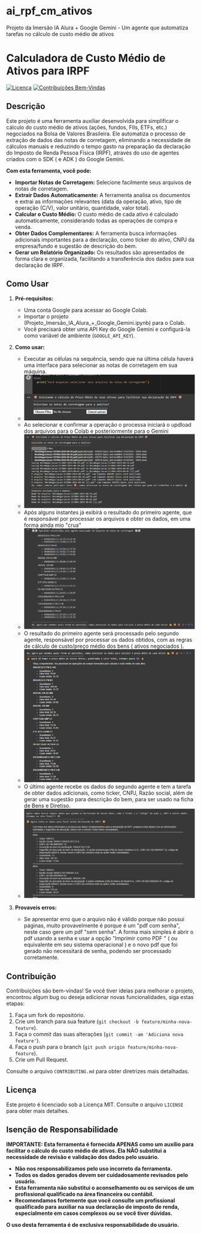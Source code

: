 # ai_rpf_cm_ativos
Projeto da Imersão IA Alura + Google Gemini - Um agente que automatiza tarefas no cálculo de custo médio de ativos

# Calculadora de Custo Médio de Ativos para IRPF

[![Licença](https://img.shields.io/badge/License-MIT-green.svg)](https://opensource.org/licenses/MIT)
[![Contribuições Bem-Vindas](https://img.shields.io/badge/Contributions-Welcome-brightgreen.svg)](CONTRIBUTING.md)

## Descrição

Este projeto é uma ferramenta auxiliar desenvolvida para simplificar o cálculo do custo médio de ativos (ações, fundos, FIIs, ETFs, etc.) negociados na Bolsa de Valores Brasileira.  Ele automatiza o processo de extração de dados das notas de corretagem, eliminando a necessidade de cálculos manuais e reduzindo o tempo gasto na preparação da declaração do Imposto de Renda Pessoa Física (IRPF), através do uso de agentes criados com o SDK ( e ADK ) do Google Gemini.

**Com esta ferramenta, você pode:**

* **Importar Notas de Corretagem:** Selecione facilmente seus arquivos de notas de corretagem.
* **Extrair Dados Automaticamente:** A ferramenta analisa os documentos e extrai as informações relevantes (data da operação, ativo, tipo de operação (C/V), valor unitário, quantidade, valor total).
* **Calcular o Custo Médio:** O custo médio de cada ativo é calculado automaticamente, considerando todas as operações de compra e venda.
* **Obter Dados Complementares:** A ferramenta busca informações adicionais importantes para a declaração, como ticker do ativo, CNPJ da empresa/fundo e sugestão de descrição do bem.
* **Gerar um Relatório Organizado:** Os resultados são apresentados de forma clara e organizada, facilitando a transferência dos dados para sua declaração de IRPF.

## Como Usar

1.  **Pré-requisitos:**
    * Uma conta Google para acessar ao Google Colab.
    * Importar o projeto (Projeto_Imersão_IA_Alura_+_Google_Gemini.ipynb) para o Colab.
    * Você precisará obter uma API Key do Google Gemini e configurá-la como variável de ambiente (`GOOGLE_API_KEY`).
  
2.  **Como usar:**
    * Executar as células na sequência, sendo que na última célula haverá uma interface para selecionar as notas de corretagem em sua máquina.
    * ![Seleção de arquivos de notas de corretagem](images/update_files.png)
    * Ao selecionar e confirmar a operação o processa iniciará o updload dos arquivos para o Colab e posteriormente para o Gemini
    * ![Update dos arquivos](images/files_updated.png)
    * Após alguns instantes já exibirá o resultado do primeiro agente, que é responsável por processar os arquivos e obter os dados, em uma forma ainda mio "crua"
    * ![Resultado do primeiro agente](images/resultado_processamento_primeiro_agente.png)
    * O resultado do primeiro agente será processado pelo segundo agente, responsável por processar os dados obtidos, com as regras de cálculo de custo/preço médio dos bens ( ativos negociados ).
    * ![Resultado do segundo agente](images/resultado_processamento_segundo_agente.png)
    * O último agente recebe os dados do segundo agente e tem a tarefa de obter dados adicionais, como ticker, CNPJ, Razão social, além de gerar uma sugestão para descrição do bem, para ser usado na ficha de Bens e Diretiso.
    * ![Resultado do agente final](images/resultado_processamento_agente_final.png)

3.  **Provaveis erros:**
    * Se apresentar erro que o arquivo não é válido porque não possui páginas, muito provavelmente é porque é um "pdf com senha", neste caso gere um pdf "sem senha". A forma mais simples é abrir o pdf usando a senha e usar a opção "Imprimir como PDF " ( ou equivalente em seu sistema operacional ) e o novo pdf que foi gerado não necessitará de senha, podendo ser processado corretamente.

## Contribuição

Contribuições são bem-vindas! Se você tiver ideias para melhorar o projeto, encontrou algum bug ou deseja adicionar novas funcionalidades, siga estas etapas:

1.  Faça um fork do repositório.
2.  Crie um branch para sua feature (`git checkout -b feature/minha-nova-feature`).
3.  Faça o commit das suas alterações (`git commit -am 'Adiciona nova feature'`).
4.  Faça o push para o branch (`git push origin feature/minha-nova-feature`).
5.  Crie um Pull Request.

Consulte o arquivo `CONTRIBUTING.md` para obter diretrizes mais detalhadas.

## Licença

Este projeto é licenciado sob a Licença MIT. Consulte o arquivo `LICENSE` para obter mais detalhes.

## Isenção de Responsabilidade

**IMPORTANTE:  Esta ferramenta é fornecida APENAS como um auxílio para facilitar o cálculo do custo médio de ativos. Ela NÃO substitui a necessidade de revisão e validação dos dados pelo usuário.**

* **Não nos responsabilizamos pelo uso incorreto da ferramenta.**
* **Todos os dados gerados devem ser cuidadosamente revisados pelo usuário.**
* **Esta ferramenta não substitui o aconselhamento ou os serviços de um profissional qualificado na área financeira ou contábil.**
* **Recomendamos fortemente que você consulte um profissional qualificado para auxiliar na sua declaração de imposto de renda, especialmente em casos complexos ou se você tiver dúvidas.**

**O uso desta ferramenta é de exclusiva responsabilidade do usuário.**
